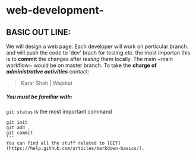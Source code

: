 # web-development-
## BASIC OUT LINE:
We will design a web page. 
Each developer will work on perticular branch.
and will push the code to 'dev' brach for testing etc.
the most importan this is to **commit** the changes after *testing* them locally.
The main ~main workflow~ would be on master branch.
To take the **charge of *administrative activities*** contact:
> Karar Shah | Wajahat

##### You must be familiar with:
`git status` is the most important command
```
git init
git add .
git commit
'''
You can find all the stuff related to [GIT](https://help.github.com/articles/markdown-basics/).

